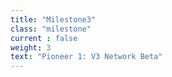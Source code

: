 ```yaml
---
title: "Milestone3"
class: "milestone"
current : false
weight: 3
text: "Pioneer 1: V3 Network Beta"
---
```

